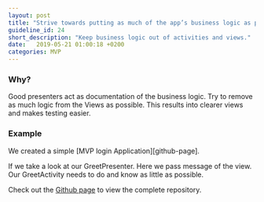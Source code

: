 ```yaml
---
layout: post
title: "Strive towards putting as much of the app’s business logic as possible in Presenters."
guideline_id: 24
short_description: "Keep business logic out of activities and views."
date:   2019-05-21 01:00:18 +0200
categories: MVP
---
```

<h3>Why?</h3>
Good presenters act as documentation of the business logic. 
Try to remove as much logic from the Views as possible. 
This results into clearer views and makes testing easier.  

<h3>Example</h3>
We created a simple [MVP login Application][github-page].

If we take a look at our GreetPresenter. 
Here we pass message of the view. 
Our GreetActivity needs to do and know as little as possible. 

<script src="https://gist.github.com/Geertdepont/7e57da2825201c7246ad8599e9fb9abd.js"></script>

Check out the [Github page][github-page] to view the complete repository.

[github-page]: https://github.com/Geertdepont/bachelor_thesis/tree/master/MVPLogin

